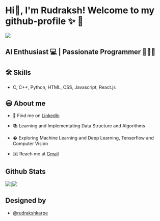 
# Hi👋, I'm Rudraksh! Welcome to my github-profile ✨  🏻
<img src="https://i.ibb.co/RBpfTss/Linked-In-Banner.png">
  
## AI Enthusiast 💻 | Passionate Programmer 👨🏻‍💻 


## 🛠 Skills
- C, C++, Python, HTML, CSS, Javascript, React.js

  
## 😃 About me 
 - 🍳 Find me on [LinkedIn](https://awesomeopensource.com/project/elangosundar/awesome-README-templates)
 
 - 📚 Learning and Implementating Data Structure and Algorithms
 
 - � Exploring Machine Learning and Deep Learning, Tenserflow and Computer Vision
 
 - ✉️ Reach me at [Gmail](rudraksh.karpe@gmail.com)

  


## Github Stats

<img src="https://github-readme-stats.vercel.app/api?username=rudrakshkarpe&&show_icons=true&count_private=true&theme=github_dark">|<img src="https://github-readme-streak-stats.herokuapp.com/?user=rudrakshkarpe&theme=blueberry_duo"/>


## Designed by 

- [@rudrakshkarpe](https://www.github.com/rudrakshkarpe)

  
